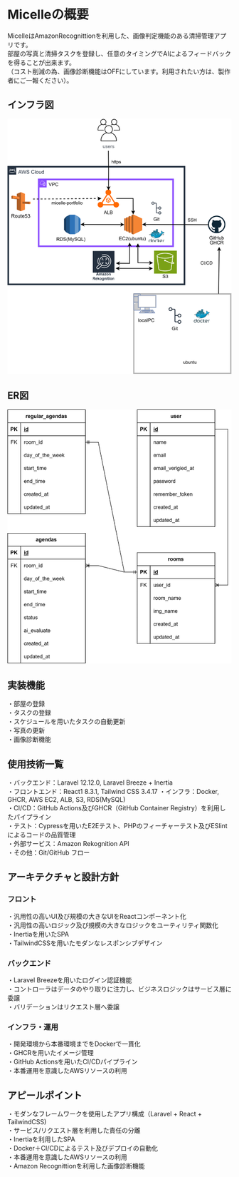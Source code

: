 # Micelleの概要
MicelleはAmazonRecognittionを利用した、画像判定機能のある清掃管理アプリです。  
部屋の写真と清掃タスクを登録し、任意のタイミングでAIによるフィードバックを得ることが出来ます。  
（コスト削減の為、画像診断機能はOFFにしています。利用されたい方は、製作者にご一報ください）。  

## インフラ図
![Micelle インフラ図](src/micelle.drawio.svg)
## ER図
![Micelle ER図](src/er.drawio.svg)

## 実装機能
・部屋の登録  
・タスクの登録  
・スケジュールを用いたタスクの自動更新  
・写真の更新  
・画像診断機能  

## 使用技術一覧
・バックエンド：Laravel 12.12.0, Laravel Breeze + Inertia  
・フロントエンド：React1 8.3.1, Tailwind CSS 3.4.17 
・インフラ：Docker, GHCR, AWS EC2, ALB, S3, RDS(MySQL)  
・CI/CD：GitHub Actions及びGHCR（GitHub Container Registry）を利用したパイプライン  
・テスト：Cypressを用いたE2Eテスト、PHPのフィーチャーテスト及びESlintによるコードの品質管理  
・外部サービス：Amazon Rekognition API  
・その他：Git/GitHub フロー  

## アーキテクチャと設計方針
### フロント
・汎用性の高いUI及び規模の大きなUIをReactコンポーネント化  
・汎用性の高いロジック及び規模の大きなロジックをユーティリティ関数化  
・Inertiaを用いたSPA  
・TailwindCSSを用いたモダンなレスポンシブデザイン  

### バックエンド
・Laravel Breezeを用いたログイン認証機能  
・コントローラはデータのやり取りに注力し、ビジネスロジックはサービス層に委譲  
・バリデーションはリクエスト層へ委譲  

### インフラ・運用
・開発環境から本番環境までをDockerで一貫化  
・GHCRを用いたイメージ管理  
・GitHub Actionsを用いたCI/CDパイプライン  
・本番運用を意識したAWSリソースの利用  

## アピールポイント
・モダンなフレームワークを使用したアプリ構成（Laravel + React + TailwindCSS)  
・サービス/リクエスト層を利用した責任の分離  
・Inertiaを利用したSPA  
・Docker＋CI/CDによるテスト及びデプロイの自動化  
・本番運用を意識したAWSリソースの利用  
・Amazon Recognittionを利用した画像診断機能  
